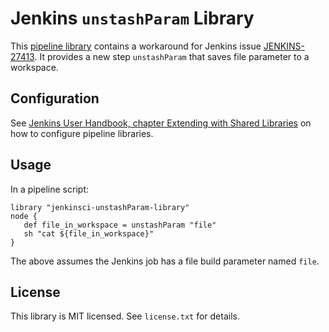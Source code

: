 # Jenkins `unstashParam` Library

This [pipeline library][2] contains a workaround for Jenkins issue [ JENKINS-27413][1]. It provides a new step `unstashParam` that saves file parameter to a workspace.

## Configuration

See [Jenkins User Handbook, chapter Extending with Shared Libraries][2] on how to configure pipeline libraries.

## Usage

In a pipeline script:

    library "jenkinsci-unstashParam-library"
    node {
       def file_in_workspace = unstashParam "file"
       sh "cat ${file_in_workspace}"
    }

The above assumes the Jenkins job has a file build parameter named `file`.

## License

This library is MIT licensed. See `license.txt` for details.

[1]: https://issues.jenkins-ci.org/browse/JENKINS-27413
[2]: https://jenkins.io/doc/book/pipeline/shared-libraries/
